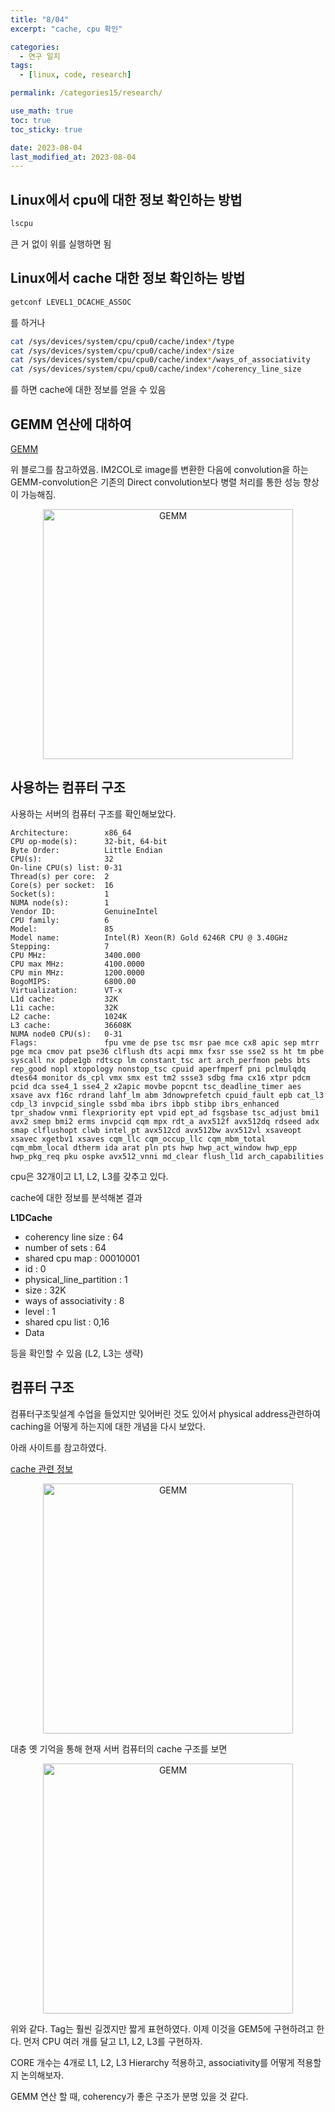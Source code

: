 ```yaml
---
title: "8/04"
excerpt: "cache, cpu 확인"

categories:
  - 연구 일지
tags:
  - [linux, code, research]

permalink: /categories15/research/

use_math: true
toc: true
toc_sticky: true

date: 2023-08-04
last_modified_at: 2023-08-04
---
```


## Linux에서 cpu에 대한 정보 확인하는 방법

```bash
lscpu
```

큰 거 없이 위를 실행하면 됨

## Linux에서 cache 대한 정보 확인하는 방법

```bash
getconf LEVEL1_DCACHE_ASSOC 
```
를 하거나

```bash
cat /sys/devices/system/cpu/cpu0/cache/index*/type
cat /sys/devices/system/cpu/cpu0/cache/index*/size
cat /sys/devices/system/cpu/cpu0/cache/index*/ways_of_associativity
cat /sys/devices/system/cpu/cpu0/cache/index*/coherency_line_size
```
를 하면 cache에 대한 정보를 얻을 수 있음

## GEMM 연산에 대하여

[GEMM](https://computing-jhson.tistory.com/40)

위 블로그를 참고하였음. IM2COL로 image를 변환한 다음에 convolution을 하는 GEMM-convolution은 기존의 Direct convolution보다 병렬 처리를 통한 성능 향상이 가능해짐. 

<p align="center"><img src="../../assets/images/080409.png" width="400px" height="400px" title="GEMM" alt="GEMM" ><img></p>

## 사용하는 컴퓨터 구조

사용하는 서버의 컴퓨터 구조를 확인해보았다.

```
Architecture:        x86_64
CPU op-mode(s):      32-bit, 64-bit
Byte Order:          Little Endian
CPU(s):              32
On-line CPU(s) list: 0-31
Thread(s) per core:  2
Core(s) per socket:  16
Socket(s):           1
NUMA node(s):        1
Vendor ID:           GenuineIntel
CPU family:          6
Model:               85
Model name:          Intel(R) Xeon(R) Gold 6246R CPU @ 3.40GHz
Stepping:            7
CPU MHz:             3400.000
CPU max MHz:         4100.0000
CPU min MHz:         1200.0000
BogoMIPS:            6800.00
Virtualization:      VT-x
L1d cache:           32K
L1i cache:           32K
L2 cache:            1024K
L3 cache:            36608K
NUMA node0 CPU(s):   0-31
Flags:               fpu vme de pse tsc msr pae mce cx8 apic sep mtrr pge mca cmov pat pse36 clflush dts acpi mmx fxsr sse sse2 ss ht tm pbe syscall nx pdpe1gb rdtscp lm constant_tsc art arch_perfmon pebs bts rep_good nopl xtopology nonstop_tsc cpuid aperfmperf pni pclmulqdq dtes64 monitor ds_cpl vmx smx est tm2 ssse3 sdbg fma cx16 xtpr pdcm pcid dca sse4_1 sse4_2 x2apic movbe popcnt tsc_deadline_timer aes xsave avx f16c rdrand lahf_lm abm 3dnowprefetch cpuid_fault epb cat_l3 cdp_l3 invpcid_single ssbd mba ibrs ibpb stibp ibrs_enhanced tpr_shadow vnmi flexpriority ept vpid ept_ad fsgsbase tsc_adjust bmi1 avx2 smep bmi2 erms invpcid cqm mpx rdt_a avx512f avx512dq rdseed adx smap clflushopt clwb intel_pt avx512cd avx512bw avx512vl xsaveopt xsavec xgetbv1 xsaves cqm_llc cqm_occup_llc cqm_mbm_total cqm_mbm_local dtherm ida arat pln pts hwp hwp_act_window hwp_epp hwp_pkg_req pku ospke avx512_vnni md_clear flush_l1d arch_capabilities
```

cpu은 32개이고 L1, L2, L3를 갖추고 있다. 

cache에 대한 정보를 분석해본 결과

**L1DCache**
- coherency line size : 64
- number of sets : 64
- shared cpu map : 00010001
- id : 0
- physical_line_partition : 1
- size : 32K
- ways of associativity : 8
- level : 1
- shared cpu list : 0,16
- Data

등을 확인할 수 있음 (L2, L3는 생략)

## 컴퓨터 구조

컴퓨터구조및설계 수업을 들었지만 잊어버린 것도 있어서 physical address관련하여 caching을 어떻게 하는지에 대한 개념을 다시 보았다.

아래 사이트를 참고하였다.

[cache 관련 정보](https://www.sciencedirect.com/topics/computer-science/cache-line-size)

<p align="center"><img src="../../assets/images/080410.png" width="400px" height="400px" title="GEMM" alt="GEMM" ><img></p>

대충 옛 기억을 통해 현재 서버 컴퓨터의 cache 구조를 보면

<p align="center"><img src="../../assets/images/080411.png" width="400px" height="400px" title="GEMM" alt="GEMM" ><img></p>

위와 같다. Tag는 훨씬 길겠지만 짧게 표현하였다. 이제 이것을 GEM5에 구현하려고 한다. 먼저 CPU 여러 개를 달고 L1, L2, L3를 구현하자. 

CORE 개수는 4개로 L1, L2, L3 Hierarchy 적용하고, associativity를 어떻게 적용할지 논의해보자.

GEMM 연산 할 때, coherency가 좋은 구조가 분명 있을 것 같다. 